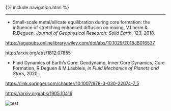 {% include navigation.html %}

---

- Small-scale metal/silicate equilibration during core formation: the influence of stretching enhanced diffusion on mixing, V.Lherm & R.Deguen, *Journal of Geophysical Research: Solid Earth*, 123, 2018.

https://agupubs.onlinelibrary.wiley.com/doi/abs/10.1029/2018JB016537

http://arxiv.org/abs/1812.07855

- Fluid Dynamics of Earth’s Core: Geodynamo, Inner Core Dynamics, Core Formation, R.Deguen & M.Lasbleis, *in Fluid Mechanics of Planets and Stars*, 2020.

https://link.springer.com/chapter/10.1007/978-3-030-22074-7_5

https://arxiv.org/abs/1905.10416




![test](/docs/assets/images/bandeau_logos_2023.png)
